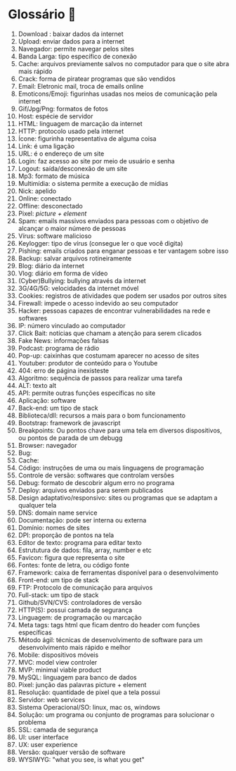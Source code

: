 # Glossário :book:

1. Download : baixar dados da internet
2. Upload: enviar dados para a internet
3. Navegador: permite navegar pelos sites
4. Banda Larga: tipo específico de conexão
5. Cache: arquivos previamente salvos no computador para que o site abra mais rápido
6. Crack: forma de piratear programas que são vendidos
7. Email: Eletronic mail, troca de emails online
8. Emoticons/Emoji: figurinhas usadas nos meios de comunicação pela internet
9. Gif/Jpg/Png: formatos de fotos
10. Host: espécie de servidor
11. HTML: linguagem de marcação da internet
12. HTTP: protocolo usado pela internet
13. Ícone: figurinha representativa de alguma coisa
14. Link: é uma ligação
15. URL: é o endereço de um site
16. Login: faz acesso ao site por meio de usuário e senha
17. Logout: saída/desconexão de um site
18. Mp3: formato de música
19. Multimídia: o sistema permite a execução de mídias
20. Nick: apelido
21. Online: conectado
22. Offline: desconectado
23. Pixel: *picture + element*
24. Spam: emails massivos enviados para pessoas com o objetivo de alcançar o maior número de pessoas
25. Vírus: software malicioso
26. Keylogger: tipo de vírus (consegue ler o que você digita)
27. Pishing: emails criados para enganar pessoas e ter vantagem sobre isso
28. Backup: salvar arquivos rotineiramente
29. Blog: diário da internet
30. Vlog: diário em forma de vídeo
31. (Cyber)Bullying: bullying através da internet
32. 3G/4G/5G: velocidades da internet móvel
33. Cookies: registros de atividades que podem ser usados por outros sites
34. Firewall: impede o acesso indevido ao seu computador
35. Hacker: pessoas capazes de encontrar vulnerabilidades na rede e softwares
36. IP: número vinculado ao computador
37. Click Bait: notícias que chamam a atenção para serem clicados
38. Fake News: informações falsas
39. Podcast: programa de rádio
40. Pop-up: caixinhas que costumam aparecer no acesso de sites
41. Youtuber: produtor de conteúdo para o Youtube
42. 404: erro de página inexisteste
43. Algoritmo: sequência de passos para realizar uma tarefa
44. ALT: texto alt
45. API: permite outras funções específicas no site
46. Aplicação: software
47. Back-end: um tipo de stack
48. Biblioteca/dll: recursos a mais para o bom funcionamento
49. Bootstrap: framework de javascript
50. Breakpoints: Ou pontos chave para uma tela em diversos dispositivos, ou pontos de parada de um debugg
51. Browser: navegador
52. Bug:
53. Cache:
54. Código: instruções de uma ou mais linguagens de programação
55. Controle de versão: softwares que controlam versões
56. Debug: formato de descobrir algum erro no programa
57. Deploy: arquivos enviados para serem publicados
58. Design adaptativo/responsivo: sites ou programas que se adaptam a qualquer tela
59. DNS: domain name service
60. Documentação: pode ser interna ou externa
61. Domínio: nomes de sites
62. DPI: proporção de pontos na tela
63. Editor de texto: programa para editar texto
64. Estrututura de dados: fila, array, number e etc
65. Favicon: figura que representa o site
66. Fontes: fonte de letra, ou código fonte
67. Framework: caixa de ferramentas disponível para o desenvolvimento
68. Front-end: um tipo de stack
69. FTP: Protocolo de comunicação para arquivos
70. Full-stack: um tipo de stack
71. Github/SVN/CVS: controladores de versão
72. HTTP(S): possui camada de segurança
73. Linguagem: de programação ou marcação
74. Meta tags: tags html que ficam dentro do header com funções específicas
75. Método ágil: técnicas de desenvolvimento de software para um desenvolvimento mais rápido e melhor
76. Mobile: dispositivos móveis
77. MVC: model view controler
78. MVP: minimal viable product
79. MySQL: linguagem para banco de dados
80. Pixel: junção das palavras picture + element
81. Resolução: quantidade de pixel que a tela possui
82. Servidor: web services
83. Sistema Operacional/SO: linux, mac os, windows
84. Solução: um programa ou conjunto de programas para solucionar o problema
85. SSL: camada de segurança
86. UI: user interface
87. UX: user experience
89. Versão: qualquer versão de software
90. WYSIWYG: "what you see, is what you get"